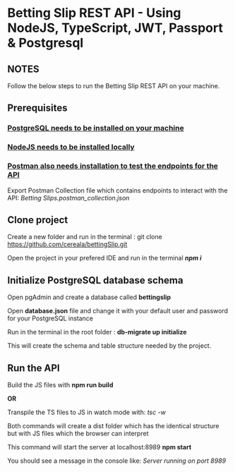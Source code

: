 # Betting Slip REST API - Using NodeJS, TypeScript, JWT, Passport & Postgresql

## NOTES 

Follow the below steps to run the Betting Slip REST API on your machine.

## Prerequisites

### [PostgreSQL needs to be installed on your machine](https://www.postgresql.org/download/)
### [NodeJS needs to be installed locally](https://nodejs.org/en/download)
### [Postman also needs installation to test the endpoints for the API](https://www.postman.com/downloads/) 
Export Postman Collection file which contains endpoints to interact with the API: *Betting Slips.postman_collection.json*

## Clone project
Create a new folder and run in the terminal : git clone https://github.com/cereala/bettingSlip.git

Open the project in your prefered IDE and run in the terminal **_npm i_**

## Initialize PostgreSQL database schema
Open pgAdmin and create a database called **bettingslip**

Open **database.json** file and change it with your default user and password for your PostgreSQL instance

Run in the terminal in the root folder : **db-migrate up initialize**

This will create the schema and table structure needed by the project.

## Run the API
Build the JS files with **npm run build**

**OR**

Transpile the TS files to JS in watch mode with: *tsc -w*

Both commands will create a dist folder which has the identical structure but with JS files which the browser can interpret

This command will start the server at localhost:8989
**npm start**

You should see a message in the console like: *Server running on port 8989*

